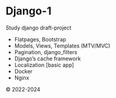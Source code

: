 # Django-1
Study django draft-project

* Flatpages, Bootstrap<br>
* Models, Views, Templates (MTV/MVC)<br>
* Pagination, django_filters<br>
* Django’s cache framework
* Localization [basic app]
* Docker
* Nginx

© 2022-2024
